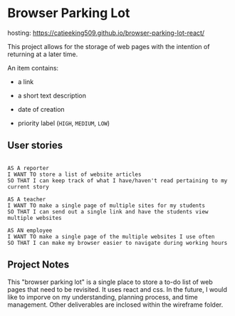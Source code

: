 # Browser Parking Lot

hosting: https://catieeking509.github.io/browser-parking-lot-react/

This project allows for the storage of web pages with the intention of returning at a later time.

An item contains:

- a link

- a short text description

- date of creation

- priority label (`HIGH`, `MEDIUM`, `LOW`)

## User stories

```

AS A reporter
I WANT TO store a list of website articles
SO THAT I can keep track of what I have/haven't read pertaining to my current story

AS A teacher
I WANT TO make a single page of multiple sites for my students
SO THAT I can send out a single link and have the students view multiple websites

AS AN employee
I WANT TO make a single page of the multiple websites I use often
SO THAT I can make my browser easier to navigate during working hours

```

## Project Notes

This "browser parking lot" is a single place to store a to-do list of web pages that need to be revisited. It uses react and css. In the future, I would like to imporve on my understanding, planning process, and time management. Other deliverables are inclosed within the wireframe folder.